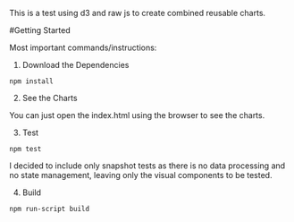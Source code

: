 This is a test using d3 and raw js to create combined reusable charts.

#Getting Started

Most important commands/instructions:

1. Download the Dependencies

```npm install```

2. See the Charts

You can just open the index.html using the browser to see the charts.

3. Test

```npm test```

I decided to include only snapshot tests as there is no data processing and no state management, leaving only the visual components to be tested. 

4. Build

```npm run-script build```
